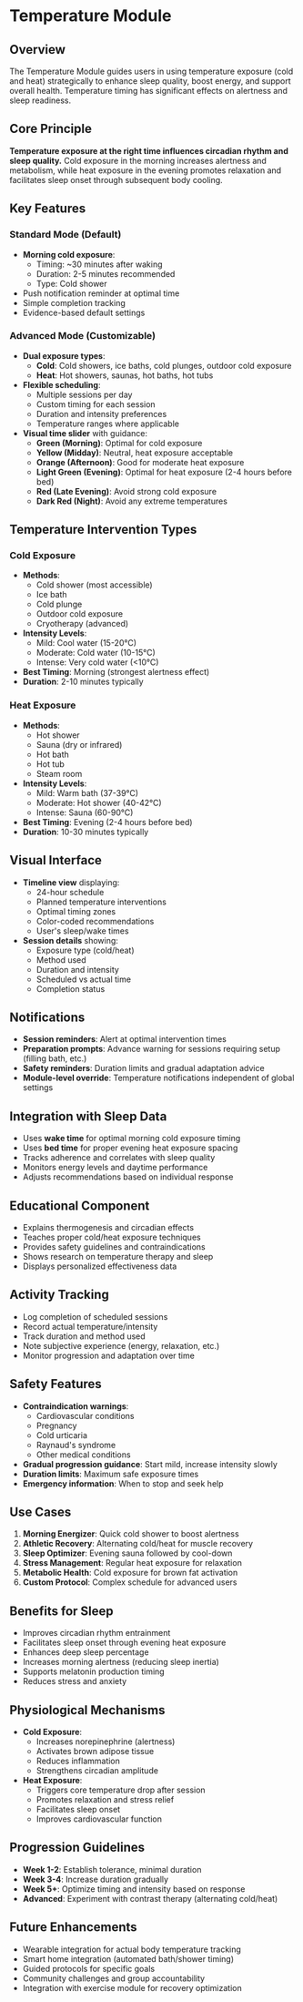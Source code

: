# Temperature Module

## Overview
The Temperature Module guides users in using temperature exposure (cold and heat) strategically to enhance sleep quality, boost energy, and support overall health. Temperature timing has significant effects on alertness and sleep readiness.

## Core Principle
**Temperature exposure at the right time influences circadian rhythm and sleep quality.** Cold exposure in the morning increases alertness and metabolism, while heat exposure in the evening promotes relaxation and facilitates sleep onset through subsequent body cooling.

## Key Features

### Standard Mode (Default)
- **Morning cold exposure**:
  - Timing: ~30 minutes after waking
  - Duration: 2-5 minutes recommended
  - Type: Cold shower
- Push notification reminder at optimal time
- Simple completion tracking
- Evidence-based default settings

### Advanced Mode (Customizable)
- **Dual exposure types**:
  - **Cold**: Cold showers, ice baths, cold plunges, outdoor cold exposure
  - **Heat**: Hot showers, saunas, hot baths, hot tubs
- **Flexible scheduling**:
  - Multiple sessions per day
  - Custom timing for each session
  - Duration and intensity preferences
  - Temperature ranges where applicable
- **Visual time slider** with guidance:
  - **Green (Morning)**: Optimal for cold exposure
  - **Yellow (Midday)**: Neutral, heat exposure acceptable
  - **Orange (Afternoon)**: Good for moderate heat exposure
  - **Light Green (Evening)**: Optimal for heat exposure (2-4 hours before bed)
  - **Red (Late Evening)**: Avoid strong cold exposure
  - **Dark Red (Night)**: Avoid any extreme temperatures

## Temperature Intervention Types

### Cold Exposure
- **Methods**:
  - Cold shower (most accessible)
  - Ice bath
  - Cold plunge
  - Outdoor cold exposure
  - Cryotherapy (advanced)
- **Intensity Levels**:
  - Mild: Cool water (15-20°C)
  - Moderate: Cold water (10-15°C)
  - Intense: Very cold water (<10°C)
- **Best Timing**: Morning (strongest alertness effect)
- **Duration**: 2-10 minutes typically

### Heat Exposure
- **Methods**:
  - Hot shower
  - Sauna (dry or infrared)
  - Hot bath
  - Hot tub
  - Steam room
- **Intensity Levels**:
  - Mild: Warm bath (37-39°C)
  - Moderate: Hot shower (40-42°C)
  - Intense: Sauna (60-90°C)
- **Best Timing**: Evening (2-4 hours before bed)
- **Duration**: 10-30 minutes typically

## Visual Interface
- **Timeline view** displaying:
  - 24-hour schedule
  - Planned temperature interventions
  - Optimal timing zones
  - Color-coded recommendations
  - User's sleep/wake times
- **Session details** showing:
  - Exposure type (cold/heat)
  - Method used
  - Duration and intensity
  - Scheduled vs actual time
  - Completion status

## Notifications
- **Session reminders**: Alert at optimal intervention times
- **Preparation prompts**: Advance warning for sessions requiring setup (filling bath, etc.)
- **Safety reminders**: Duration limits and gradual adaptation advice
- **Module-level override**: Temperature notifications independent of global settings

## Integration with Sleep Data
- Uses **wake time** for optimal morning cold exposure timing
- Uses **bed time** for proper evening heat exposure spacing
- Tracks adherence and correlates with sleep quality
- Monitors energy levels and daytime performance
- Adjusts recommendations based on individual response

## Educational Component
- Explains thermogenesis and circadian effects
- Teaches proper cold/heat exposure techniques
- Provides safety guidelines and contraindications
- Shows research on temperature therapy and sleep
- Displays personalized effectiveness data

## Activity Tracking
- Log completion of scheduled sessions
- Record actual temperature/intensity
- Track duration and method used
- Note subjective experience (energy, relaxation, etc.)
- Monitor progression and adaptation over time

## Safety Features
- **Contraindication warnings**:
  - Cardiovascular conditions
  - Pregnancy
  - Cold urticaria
  - Raynaud's syndrome
  - Other medical conditions
- **Gradual progression guidance**: Start mild, increase intensity slowly
- **Duration limits**: Maximum safe exposure times
- **Emergency information**: When to stop and seek help

## Use Cases
1. **Morning Energizer**: Quick cold shower to boost alertness
2. **Athletic Recovery**: Alternating cold/heat for muscle recovery
3. **Sleep Optimizer**: Evening sauna followed by cool-down
4. **Stress Management**: Regular heat exposure for relaxation
5. **Metabolic Health**: Cold exposure for brown fat activation
6. **Custom Protocol**: Complex schedule for advanced users

## Benefits for Sleep
- Improves circadian rhythm entrainment
- Facilitates sleep onset through evening heat exposure
- Enhances deep sleep percentage
- Increases morning alertness (reducing sleep inertia)
- Supports melatonin production timing
- Reduces stress and anxiety

## Physiological Mechanisms
- **Cold Exposure**:
  - Increases norepinephrine (alertness)
  - Activates brown adipose tissue
  - Reduces inflammation
  - Strengthens circadian amplitude
- **Heat Exposure**:
  - Triggers core temperature drop after session
  - Promotes relaxation and stress relief
  - Facilitates sleep onset
  - Improves cardiovascular function

## Progression Guidelines
- **Week 1-2**: Establish tolerance, minimal duration
- **Week 3-4**: Increase duration gradually
- **Week 5+**: Optimize timing and intensity based on response
- **Advanced**: Experiment with contrast therapy (alternating cold/heat)

## Future Enhancements
- Wearable integration for actual body temperature tracking
- Smart home integration (automated bath/shower timing)
- Guided protocols for specific goals
- Community challenges and group accountability
- Integration with exercise module for recovery optimization
